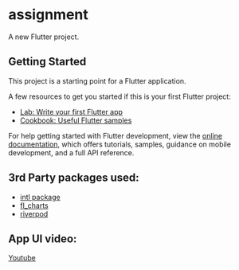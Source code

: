 # assignment

A new Flutter project.

## Getting Started

This project is a starting point for a Flutter application.

A few resources to get you started if this is your first Flutter project:

- [Lab: Write your first Flutter app](https://docs.flutter.dev/get-started/codelab)
- [Cookbook: Useful Flutter samples](https://docs.flutter.dev/cookbook)

For help getting started with Flutter development, view the
[online documentation](https://docs.flutter.dev/), which offers tutorials,
samples, guidance on mobile development, and a full API reference.
## 3rd Party packages used:

- [intl package](https://pub.dev/packages/intl)
- [fl_charts](https://pub.dev/packages/fl_chart)
- [riverpod](https://pub.dev/packages/riverpod)

## App UI video:
[Youtube](https://youtube.com/shorts/g6MLod8136E?feature=share)
